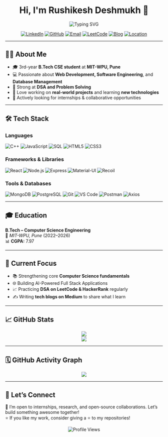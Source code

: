 <h1 align="center">Hi, I'm Rushikesh Deshmukh 👋</h1>

<div align="center">
  <img src="https://readme-typing-svg.herokuapp.com?font=Fira+Code&pause=1000&color=36BCF7&center=true&vCenter=true&width=435&lines=Computer+Science+Student;Full+Stack+Web+Developer;Open+Source+Enthusiast" alt="Typing SVG" />
</div>

<div align="center">

[![LinkedIn](https://img.shields.io/badge/LinkedIn-0A66C2?style=for-the-badge&logo=linkedin&logoColor=white)](https://linkedin.com/in/rushikesh-deshmukh-ad47/)
[![GitHub](https://img.shields.io/badge/GitHub-DRushi248-181717?style=for-the-badge&logo=github)](https://github.com/DRushi248)
[![Email](https://img.shields.io/badge/Gmail-rushikesh@gmail.com-red?style=for-the-badge&logo=gmail&logoColor=white)](mailto:rushikeshdeshmukh248@gmail.com)
[![LeetCode](https://img.shields.io/badge/LeetCode-FFA116?style=for-the-badge&logo=leetcode&logoColor=white)](https://leetcode.com/u/Rushi248/)
[![Blog](https://img.shields.io/badge/Blog-Read%20Articles-orange?style=for-the-badge&logo=hashnode)](https://medium.com/@rushikeshdeshmukh248)
[![Location](https://img.shields.io/badge/Location-Pune,_India-orange?style=for-the-badge&logo=google-maps)](https://maps.google.com/?q=Pune)
<!-- [![HackerRank](https://img.shields.io/badge/HackerRank-2EC866?style=for-the-badge&logo=hackerrank&logoColor=white)](https://www.hackerrank.com/profile/MitWpu_CSE_C_18) -->

</div>

---

## 👨‍💻 About Me

- 🎓 3rd-year **B.Tech CSE student** at **MIT-WPU, Pune**  
- 💻 Passionate about **Web Development, Software Engineering**, and **Database Management**  
- 🧠 Strong at **DSA and Problem Solving**  
- 🚀 Love working on **real-world projects** and learning **new technologies**  
- 🤝 Actively looking for internships & collaborative opportunities  


<!-- ## 💼 Projects

### 🎮 [Multiplayer Flappy Bird Game](https://github.com/DRushi248/flappy-bird-project)
- Real-time multiplayer support for up to 4 players  
- Built in Vanilla JS and React, synchronized with WebSockets  

### 📚 [Course Selling Website](https://github.com/DRushi248)
- MERN stack app with admin & user roles  
- JWT authentication, secure routes, MongoDB backend  

### 📹 [Peer-to-Peer Video Chat App](https://github.com/DRushi248)
- Built using React, WebRTC & Socket.io  
- One-on-one calls with custom signaling server  

### 🌐 [3D Portfolio Website](https://github.com/DRushi248)
- Built with React + Three.js  
- Responsive animated portfolio with EmailJS integration   -->

---

## 🛠️ Tech Stack

### Languages  
![C++](https://img.shields.io/badge/C++-00599C?style=for-the-badge&logo=cplusplus&logoColor=white)
![JavaScript](https://img.shields.io/badge/JavaScript-F7DF1E?style=for-the-badge&logo=javascript&logoColor=black)
![SQL](https://img.shields.io/badge/SQL-4479A1?style=for-the-badge&logo=postgresql&logoColor=white)
![HTML5](https://img.shields.io/badge/HTML5-E34F26?style=for-the-badge&logo=html5&logoColor=white)
![CSS3](https://img.shields.io/badge/CSS3-1572B6?style=for-the-badge&logo=css3&logoColor=white)

### Frameworks & Libraries  
![React](https://img.shields.io/badge/React-20232A?style=for-the-badge&logo=react&logoColor=61DAFB)
![Node.js](https://img.shields.io/badge/Node.js-339933?style=for-the-badge&logo=nodedotjs&logoColor=white)
![Express](https://img.shields.io/badge/Express.js-000000?style=for-the-badge&logo=express&logoColor=white)
![Material-UI](https://img.shields.io/badge/MUI-007FFF?style=for-the-badge&logo=mui&logoColor=white)
![Recoil](https://img.shields.io/badge/Recoil-3578E5?style=for-the-badge&logo=recoil&logoColor=white)

### Tools & Databases  
![MongoDB](https://img.shields.io/badge/MongoDB-47A248?style=for-the-badge&logo=mongodb&logoColor=white)
![PostgreSQL](https://img.shields.io/badge/PostgreSQL-336791?style=for-the-badge&logo=postgresql&logoColor=white)
![Git](https://img.shields.io/badge/Git-F05032?style=for-the-badge&logo=git&logoColor=white)
![VS Code](https://img.shields.io/badge/VSCode-007ACC?style=for-the-badge&logo=visualstudiocode&logoColor=white)
![Postman](https://img.shields.io/badge/Postman-FF6C37?style=for-the-badge&logo=postman&logoColor=white)
![Axios](https://img.shields.io/badge/Axios-5A29E4?style=for-the-badge&logo=axios&logoColor=white)

---

## 🎓 Education

**B.Tech – Computer Science Engineering**  
📍 *MIT-WPU, Pune* (2022–2026)  
📊 **CGPA:** 7.97  

---

## 🔭 Current Focus

- 📚 Strengthening core **Computer Science fundamentals**  
- 🌐 Building AI-Powered Full Stack Applications 
- 📈 Practicing **DSA on LeetCode & HackerRank** regularly  
- ✍️ Writing **tech blogs on Medium** to share what I learn  
<!-- - 🔐 Exploring **JWT Auth, API security, and scalable backend patterns**   -->
<!-- - 🎨 Enhancing UI/UX using **MUI, GSAP, and responsive design** -->
<!-- - 🌐 Learning **WebSockets, WebRTC**, and **real-time apps**   -->

<!-- ## 💼 Internship Experience

### 🧠 Patent Drafting – RV College, Bangalore (2024)
- Participated in national immersion program  
- Drafted patent for **RAM pooling in distributed systems**  
- Wrote architecture, coordination strategy, and performance report   -->

---

<!-- ## 🏆 GitHub Trophies

<div align="center">
  <img src="https://github-profile-trophy.vercel.app/?username=DRushi248&theme=tokyonight&no-frame=true&margin-w=10" />
</div> -->

## 📈 GitHub Stats

<div align="center">
  <img src="https://github-readme-stats.vercel.app/api?username=DRushi248&show_icons=true&theme=tokyonight&hide_border=true" />
  <!-- <img src="https://github-readme-streak-stats.herokuapp.com?user=DRushi248&theme=tokyonight&hide_border=true" /> -->
</div>

<div align="center">
  <img src="https://github-readme-stats.vercel.app/api/top-langs/?username=DRushi248&layout=compact&theme=tokyonight&hide_border=true" />
</div>

---

## 🗓️ GitHub Activity Graph

<div align="center">
  <img src="https://github-readme-activity-graph.vercel.app/graph?username=DRushi248&theme=tokyo-night&area=true&hide_border=true" />
</div>

---

## 🤝 Let’s Connect

💬 I’m open to internships, research, and open-source collaborations. Let’s build something awesome together!  
⭐ If you like my work, consider giving a ⭐ to my repositories!

<div align="center">
  <img src="https://komarev.com/ghpvc/?username=DRushi248&color=blueviolet&style=flat-square&label=Profile+Views" alt="Profile Views" />
</div>
